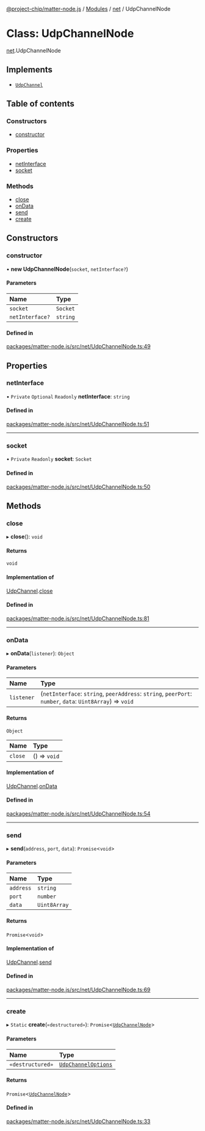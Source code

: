 [@project-chip/matter-node.js](../README.md) / [Modules](../modules.md) / [net](../modules/net.md) / UdpChannelNode

# Class: UdpChannelNode

[net](../modules/net.md).UdpChannelNode

## Implements

- [`UdpChannel`](../interfaces/net.UdpChannel.md)

## Table of contents

### Constructors

- [constructor](net.UdpChannelNode.md#constructor)

### Properties

- [netInterface](net.UdpChannelNode.md#netinterface)
- [socket](net.UdpChannelNode.md#socket)

### Methods

- [close](net.UdpChannelNode.md#close)
- [onData](net.UdpChannelNode.md#ondata)
- [send](net.UdpChannelNode.md#send)
- [create](net.UdpChannelNode.md#create)

## Constructors

### constructor

• **new UdpChannelNode**(`socket`, `netInterface?`)

#### Parameters

| Name | Type |
| :------ | :------ |
| `socket` | `Socket` |
| `netInterface?` | `string` |

#### Defined in

[packages/matter-node.js/src/net/UdpChannelNode.ts:49](https://github.com/project-chip/matter.js/blob/5bdbf8d/packages/matter-node.js/src/net/UdpChannelNode.ts#L49)

## Properties

### netInterface

• `Private` `Optional` `Readonly` **netInterface**: `string`

#### Defined in

[packages/matter-node.js/src/net/UdpChannelNode.ts:51](https://github.com/project-chip/matter.js/blob/5bdbf8d/packages/matter-node.js/src/net/UdpChannelNode.ts#L51)

___

### socket

• `Private` `Readonly` **socket**: `Socket`

#### Defined in

[packages/matter-node.js/src/net/UdpChannelNode.ts:50](https://github.com/project-chip/matter.js/blob/5bdbf8d/packages/matter-node.js/src/net/UdpChannelNode.ts#L50)

## Methods

### close

▸ **close**(): `void`

#### Returns

`void`

#### Implementation of

[UdpChannel](../interfaces/net.UdpChannel.md).[close](../interfaces/net.UdpChannel.md#close)

#### Defined in

[packages/matter-node.js/src/net/UdpChannelNode.ts:81](https://github.com/project-chip/matter.js/blob/5bdbf8d/packages/matter-node.js/src/net/UdpChannelNode.ts#L81)

___

### onData

▸ **onData**(`listener`): `Object`

#### Parameters

| Name | Type |
| :------ | :------ |
| `listener` | (`netInterface`: `string`, `peerAddress`: `string`, `peerPort`: `number`, `data`: `Uint8Array`) => `void` |

#### Returns

`Object`

| Name | Type |
| :------ | :------ |
| `close` | () => `void` |

#### Implementation of

[UdpChannel](../interfaces/net.UdpChannel.md).[onData](../interfaces/net.UdpChannel.md#ondata)

#### Defined in

[packages/matter-node.js/src/net/UdpChannelNode.ts:54](https://github.com/project-chip/matter.js/blob/5bdbf8d/packages/matter-node.js/src/net/UdpChannelNode.ts#L54)

___

### send

▸ **send**(`address`, `port`, `data`): `Promise`<`void`\>

#### Parameters

| Name | Type |
| :------ | :------ |
| `address` | `string` |
| `port` | `number` |
| `data` | `Uint8Array` |

#### Returns

`Promise`<`void`\>

#### Implementation of

[UdpChannel](../interfaces/net.UdpChannel.md).[send](../interfaces/net.UdpChannel.md#send)

#### Defined in

[packages/matter-node.js/src/net/UdpChannelNode.ts:69](https://github.com/project-chip/matter.js/blob/5bdbf8d/packages/matter-node.js/src/net/UdpChannelNode.ts#L69)

___

### create

▸ `Static` **create**(`«destructured»`): `Promise`<[`UdpChannelNode`](net.UdpChannelNode.md)\>

#### Parameters

| Name | Type |
| :------ | :------ |
| `«destructured»` | [`UdpChannelOptions`](../interfaces/net.UdpChannelOptions.md) |

#### Returns

`Promise`<[`UdpChannelNode`](net.UdpChannelNode.md)\>

#### Defined in

[packages/matter-node.js/src/net/UdpChannelNode.ts:33](https://github.com/project-chip/matter.js/blob/5bdbf8d/packages/matter-node.js/src/net/UdpChannelNode.ts#L33)
